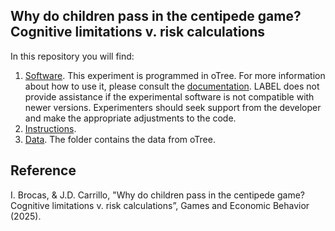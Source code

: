 ## Why do children pass in the centipede game? Cognitive limitations v. risk calculations

In this repository you will find:
1.	[Software](https://github.com/labelinstitute/dev_DM/tree/main/Centikids/Software/). This experiment is programmed in oTree. 
For more information about how to use it, please consult the [documentation](https://otree.readthedocs.io/en/latest/). 
LABEL does not provide assistance if the experimental software is not compatible with newer versions. Experimenters should seek support from the developer and make the appropriate adjustments to the code.
2.	[Instructions](https://github.com/labelinstitute/dev_DM/tree/main/Centikids/Instructions/).
3.	[Data](https://github.com/labelinstitute/dev_DM/tree/main/Centikids/Data/). The folder contains the data from oTree.

## Reference
I. Brocas, & J.D. Carrillo, "Why do children pass in the centipede game? Cognitive limitations v. risk calculations”, Games and Economic Behavior (2025).

